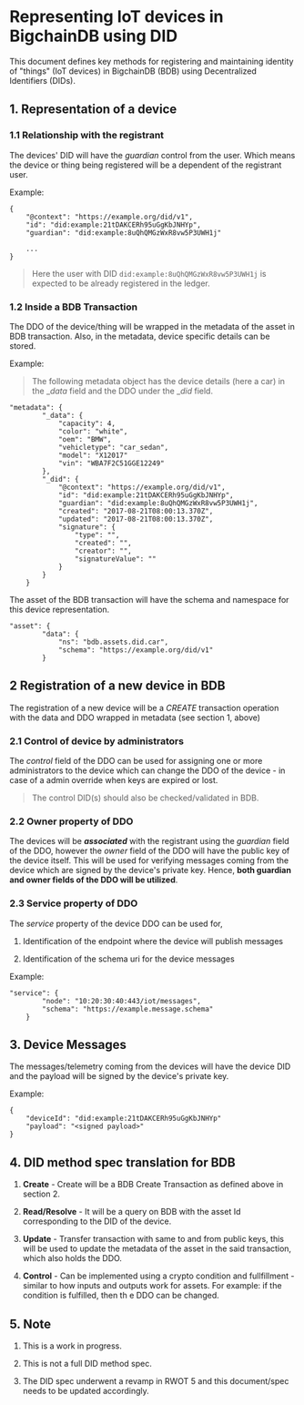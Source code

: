 # Representing IoT devices in BigchainDB using DID

This document defines key methods for registering and maintaining identity of "things" (IoT devices) in BigchainDB (BDB) using Decentralized Identifiers (DIDs).

## 1. Representation of a device

### 1.1 Relationship with the registrant

The devices' DID will have the _guardian_ control from the user. Which means the device or thing being registered will be a dependent of the registrant user.

Example:
```
{
    "@context": "https://example.org/did/v1",
    "id": "did:example:21tDAKCERh95uGgKbJNHYp",
    "guardian": "did:example:8uQhQMGzWxR8vw5P3UWH1j"

    ...
}
```

> Here the user with DID `did:example:8uQhQMGzWxR8vw5P3UWH1j` is expected to be already registered in the ledger.

### 1.2 Inside a BDB Transaction

The DDO of the device/thing will be wrapped in the metadata of the asset in BDB transaction. Also, in the metadata, device specific details can be stored.

Example:
> The following metadata object has the device details (here a car) in the __data_ field and the DDO under the __did_ field.

```
"metadata": {
        "_data": {
            "capacity": 4,
            "color": "white",
            "oem": "BMW",
            "vehicletype": "car_sedan",
            "model": "X12017"
            "vin": "WBA7F2C51GGE12249"
        },
        "_did": {
            "@context": "https://example.org/did/v1",
            "id": "did:example:21tDAKCERh95uGgKbJNHYp",
            "guardian": "did:example:8uQhQMGzWxR8vw5P3UWH1j",
            "created": "2017-08-21T08:00:13.370Z",
            "updated": "2017-08-21T08:00:13.370Z",
            "signature": {
                "type": "",
                "created": "",
                "creator": "",
                "signatureValue": ""
            }
        }
    }
```

The asset of the BDB transaction will have the schema and namespace for this device representation.

```
"asset": {
        "data": {
            "ns": "bdb.assets.did.car",
            "schema": "https://example.org/did/v1"
        }

```

## 2 Registration of a new device in BDB

The registration of a new device will be a _CREATE_ transaction operation with the data and DDO wrapped in metadata (see section 1, above)

### 2.1 Control of device by administrators

The _control_ field of the DDO can be used for assigning one or more administrators to the device which can change the DDO of the device - in case of a admin override when keys are expired or lost.

> The control DID(s) should also be checked/validated in BDB.

### 2.2 Owner property of DDO

The devices will be _**associated**_ with the registrant using the _guardian_ field of the DDO, however the _owner_ field of the DDO will have the public key of the device itself. This will be used for verifying messages coming from the device which are signed by the device's private key. Hence, **both guardian and owner fields of the DDO will be utilized**.

### 2.3 Service property of DDO

The _service_ property of the device DDO can be used for,

1. Identification of the endpoint where the device will publish messages

2. Identification of the schema uri for the device messages

Example:
```
"service": {
        "node": "10:20:30:40:443/iot/messages",
        "schema": "https://example.message.schema"
    }

```

## 3. Device Messages

The messages/telemetry coming from the devices will have the device DID and the payload will be signed by the device's private key.

Example:
```
{
    "deviceId": "did:example:21tDAKCERh95uGgKbJNHYp"
    "payload": "<signed payload>"
}

```

## 4. DID method spec translation for BDB

1. **Create** - Create will be a BDB Create Transaction as defined above in section 2.

2. **Read/Resolve** - It will be a query on BDB with the asset Id corresponding to the DID of the device.

3. **Update** - Transfer transaction with same to and from public keys, this will be used to update the metadata of the asset in the said transaction, which also holds the DDO.

4. **Control** - Can be implemented using a crypto condition and fullfillment - similar to how inputs and outputs work for assets. For example: if the condition is fulfilled, then th e DDO can be changed.


## 5. Note

1. This is a work in progress.

2. This is not a full DID method spec.

3. The DID spec underwent a revamp in RWOT 5 and this document/spec needs to be updated accordingly.
